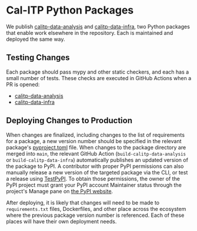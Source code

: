# Cal-ITP Python Packages

We publish [calitp-data-analysis](https://pypi.org/project/calitp-data-analysis/) and [calitp-data-infra](https://pypi.org/project/calitp-data-infra/), two Python packages that enable work elsewhere in the repository. Each is maintained and deployed the same way.

## Testing Changes

Each package should pass mypy and other static checkers, and each has a small
number of tests. These checks are executed in GitHub Actions when a PR is opened:

- [calitp-data-analysis](../.github/workflows/build-calitp-data-analysis.yml)
- [calitp-data-infra](../.github/workflows/build-calitp-data-infra.yml)

## Deploying Changes to Production

When changes are finalized, including changes to the list of requirements for a package, a new version number should be specified in the relevant package's [pyproject.toml](./pyproject.toml) file. When changes to the package directory are merged into `main`, the relevant GitHub Action (`build-calitp-data-analysis` or `build-calitp-data-infra`) automatically publishes an updated version of the package to PyPI. A contributor with proper PyPI permissions can also manually release a new version of the targeted package via the CLI, or test a release using [TestPyPI](https://packaging.python.org/en/latest/guides/using-testpypi/). To obtain those permissions, the owner of the PyPI project must grant your PyPI account Maintainer status through the project's Manage pane on [the PyPI website](https://pypi.org/).

After deploying, it is likely that changes will need to be made to `requirements.txt` files, Dockerfiles, and other place across the ecosystem where the previous package version number is referenced. Each of these places will have their own deployment needs.
